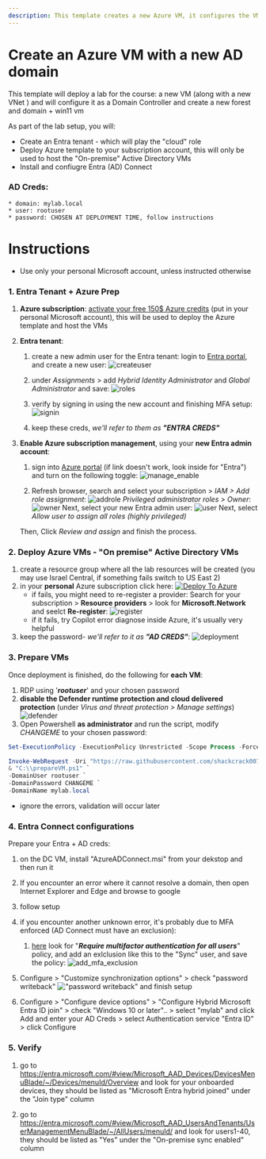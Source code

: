 ```yaml
---
description: This template creates a new Azure VM, it configures the VM to be an AD DC + Win11 VM
---
```

# Create an Azure VM with a new AD domain

This template will deploy a lab for the course: a new VM (along with a new VNet ) and will configure it as a Domain Controller and create a new forest and domain + win11 vm

As part of the lab setup, you will:
* Create an Entra tenant - which will play the "cloud" role
* Deploy Azure template to your subscription account, this will only be used to host the "On-premise" Active Directory VMs
* Install and confiugre Entra (AD) Connect

### AD Creds:
```
* domain: mylab.local
* user: rootuser
* password: CHOSEN AT DEPLOYMENT TIME, follow instructions
```

# Instructions 
* Use only your personal Microsoft account, unless instructed otherwise

### 1. Entra Tenant + Azure Prep
1. **Azure subscription**: [activate your free 150$ Azure credits](https://my.visualstudio.com/Benefits) (put in your personal Microsoft account), this will be used to deploy the Azure template and host the VMs

2. **Entra tenant**: 
    1. create a new admin user for the Entra tenant: login to [Entra portal](https://entra.microsoft.com/#view/Microsoft_AAD_UsersAndTenants/UserManagementMenuBlade/~/AllUsers/menuId/), and create a new user: ![createuser](pics/create_tenant_admin_user.png)

    2. under *Assignments* > add *Hybrid Identity Administrator* and *Global Administrator* and save: 
    ![roles](pics/role_assignment.png) 

    3. verify by signing in using the new account and finishing MFA setup: ![signin](pics/signin.png)

    4. keep these creds, *we'll refer to them as **"ENTRA CREDS"***

3. **Enable Azure subscription management**, using your **new Entra admin account**: 
    1. sign into [Azure portal](https://portal.azure.com/#view/Microsoft_AAD_IAM/ActiveDirectoryMenuBlade/~/Properties) (if link doesn't work, look inside for "Entra") and turn on the following toggle: ![manage_enable](pics/manage_tenant.png) 

    2. Refresh browser, search and select your subscription > *IAM > Add role assignment*:
    ![addrole](pics/add_ga_azure.png)
    *Privileged administrator roles > Owner*:
    ![owner](pics/owner.png)
    Next, select your new Entra admin user:
    ![user](pics/user_selected.png)
    Next, select *Allow user to assign all roles (highly privileged)*

    Then, Click *Review and assign* and finish the process.

### 2. Deploy Azure VMs - "On premise" Active Directory VMs
1. create a resource group where all the lab resources will be created (you may use Israel Central, if something fails switch to US East 2)  
2. in your **personal** Azure subscription click here: [![Deploy To Azure](https://raw.githubusercontent.com/Azure/azure-quickstart-templates/master/1-CONTRIBUTION-GUIDE/images/deploytoazure.svg?sanitize=true)](https://portal.azure.com/#create/Microsoft.Template/uri/https%3A%2F%2Fraw.githubusercontent.com%2Fshackcrack007%2Fhybrid-attacks-course-template%2Fmain%2Fmain.json)
    * if fails, you might need to re-register a provider: Search for your subscription > **Resource providers** > look for **Microsoft.Network** and seelct **Re-register**: ![register](pics/register_provider.png)
    * if it fails, try Copilot error diagnose inside Azure, it's usually very helpful
3. keep the password- *we'll refer to it as **"AD CREDS"***:
![deployment](pics/deployment.png)

### 3. Prepare VMs
Once deployment is finished, do the following for **each VM**:
1. RDP using '***rootuser***' and your chosen password 
2. **disable the Defender runtime protection and cloud delivered protection** (under *Virus and threat protection > Manage settings*)
![defender](pics/defender.jpg)
3. Open Powershell **as administrator** and run the script, modify *CHANGEME* to your chosen password:
```powershell 
Set-ExecutionPolicy -ExecutionPolicy Unrestricted -Scope Process -Force

Invoke-WebRequest -Uri "https://raw.githubusercontent.com/shackcrack007/hybrid-attacks-course-template/main/prepareVM.ps1" -OutFile "C:\\prepareVM.ps1"; `
& "C:\\prepareVM.ps1" `
-DomainUser rootuser `
-DomainPassword CHANGEME `
-DomainName mylab.local
```
* ignore the errors, validation will occur later

### 4. Entra Connect configurations
Prepare your Entra + AD creds:
1. on the DC VM, install "AzureADConnect.msi" from your dekstop and then run it
2. If you encounter an error where it cannot resolve a domain, then open Internet Explorer and Edge and browse to google
3. follow setup
4. if you encounter another unknown error, it's probably due to MFA enforced (AD Connect must have an exclusion):
    1. [here](https://entra.microsoft.com/#view/Microsoft_AAD_ConditionalAccess/ConditionalAccessBlade/~/Policies/fromNav/) look for "***Require multifactor authentication for all users***" policy, and add an exlclusion like this to the "Sync" user, and save the policy: ![add_mfa_exclusion](pics/fix_mfa.png)

5. Configure > "Customize synchronization options" > check "password writeback" !["password writeback"](pics/pass_writeback.png) and finish setup

6. Configure > "Configure device options" > "Configure Hybrid Microsoft Entra ID join" > check "Windows 10 or later".. > select "mylab" and click Add and enter your AD Creds > select Authentication service "Entra ID" > click Configure

### 5. Verify
1. go to https://entra.microsoft.com/#view/Microsoft_AAD_Devices/DevicesMenuBlade/~/Devices/menuId/Overview and look for your onboarded devices, they should be listed as "Microsoft Entra hybrid joined" under the "Join type" column

2. go to https://entra.microsoft.com/#view/Microsoft_AAD_UsersAndTenants/UserManagementMenuBlade/~/AllUsers/menuId/ and look for users1-40, they should be listed as "Yes" under the "On-premise sync enabled" column